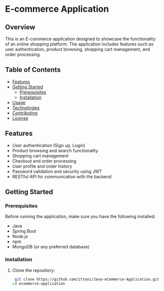 # E-commerce Application

## Overview

This is an E-commerce application designed to showcase the functionality of an online shopping platform. The application includes features such as user authentication, product browsing, shopping cart management, and order processing.

## Table of Contents

- [Features](#features)
- [Getting Started](#getting-started)
  - [Prerequisites](#prerequisites)
  - [Installation](#installation)
- [Usage](#usage)
- [Technologies](#technologies)
- [Contributing](#contributing)
- [License](#license)

## Features

- User authentication (Sign up, Login)
- Product browsing and search functionality
- Shopping cart management
- Checkout and order processing
- User profile and order history
- Password validation and security using JWT
- RESTful API for communication with the backend

## Getting Started

### Prerequisites

Before running the application, make sure you have the following installed:

- Java
- Spring Boot
- Node.js
- npm
- MongoDB (or any preferred database)

### Installation

1. Clone the repository:

   ```bash
    git clone https://github.com/ittani/Java-eCommerce-Application.git
   cd ecommerce-application
